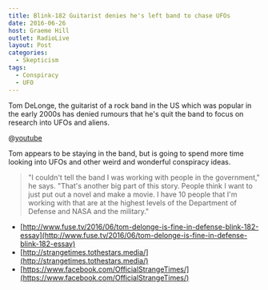 ```yaml
---
title: Blink-182 Guitarist denies he's left band to chase UFOs
date: 2016-06-26
host: Graeme Hill
outlet: RadioLive
layout: Post
categories:
  - Skepticism
tags:
  - Conspiracy
  - UFO
---
```


Tom DeLonge, the guitarist of a rock band in the US which was popular in the early 2000s has denied rumours that he's quit the band to focus on research into UFOs and aliens.

<!-- more -->

@[youtube](https://youtu.be/heUCtu_fq18)

Tom appears to be staying in the band, but is going to spend more time looking into UFOs and other weird and wonderful conspiracy ideas.

> "I couldn't tell the band I was working with people in the government," he says. "That's another big part of this story. People think I want to just put out a novel and make a movie. I have 10 people that I'm working with that are at the highest levels of the Department of Defense and NASA and the military."

- [http://www.fuse.tv/2016/06/tom-delonge-is-fine-in-defense-blink-182-essay](http://www.fuse.tv/2016/06/tom-delonge-is-fine-in-defense-blink-182-essay)
- [http://strangetimes.tothestars.media/](http://strangetimes.tothestars.media/)
- [https://www.facebook.com/OfficialStrangeTimes/](https://www.facebook.com/OfficialStrangeTimes/)
